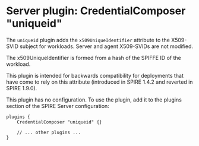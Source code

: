 # Server plugin: CredentialComposer "uniqueid"

The `uniqueid` plugin adds the `x509UniqueIdentifier` attribute to the X509-SVID subject for workloads. Server and agent X509-SVIDs are not modified.

The x509UniqueIdentifier is formed from a hash of the SPIFFE ID of the workload.

This plugin is intended for backwards compatibility for deployments that have come to rely on this attribute (introduced in SPIRE 1.4.2 and reverted in SPIRE 1.9.0).

This plugin has no configuration. To use the plugin, add it to the plugins section of the SPIRE Server configuration:

```hcl
plugins {
    CredentialComposer "uniqueid" {}

    // ... other plugins ...
}
```
